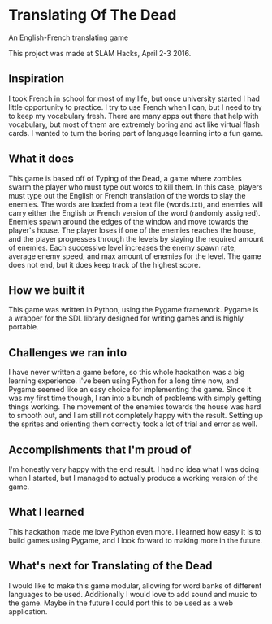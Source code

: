 # Translating Of The Dead
An English-French translating game

This project was made at SLAM Hacks, April 2-3 2016.

## Inspiration
I took French in school for most of my life, but once university started I had little opportunity to practice. I try to use French when I can, but I need to try to keep my vocabulary fresh. There are many apps out there that help with vocabulary, but most of them are extremely boring and act like virtual flash cards. I wanted to turn the boring part of language learning into a fun game.

## What it does
This game is based off of Typing of the Dead, a game where zombies swarm the player who must type out words to kill them. In this case, players must type out the English or French translation of the words to slay the enemies. The words are loaded from a text file (words.txt), and enemies will carry either the English or French version of the word (randomly assigned). 
Enemies spawn around the edges of the window and move towards the player's house. The player loses if one of the enemies reaches the house, and the player progresses through the levels by slaying the required amount of enemies. Each successive level increases the enemy spawn rate, average enemy speed, and max amount of enemies for the level. The game does not end, but it does keep track of the highest score.

## How we built it
This game was written in Python, using the Pygame framework. Pygame is a wrapper for the SDL library designed for writing games and is highly portable.

## Challenges we ran into
I have never written a game before, so this whole hackathon was a big learning experience. I've been using Python for a long time now, and Pygame seemed like an easy choice for implementing the game. Since it was my first time though, I ran into a bunch of problems with simply getting things working. The movement of the enemies towards the house was hard to smooth out, and I am still not completely happy with the result. Setting up the sprites and orienting them correctly took a lot of trial and error as well.

## Accomplishments that I'm proud of
I'm honestly very happy with the end result. I had no idea what I was doing when I started, but I managed to actually produce a working version of the game.

## What I learned
This hackathon made me love Python even more. I learned how easy it is to build games using Pygame, and I look forward to making more in the future.

## What's next for Translating of the Dead
I would like to make this game modular, allowing for word banks of different languages to be used. Additionally I would love to add sound and music to the game. Maybe in the future I could port this to be used as a web application.